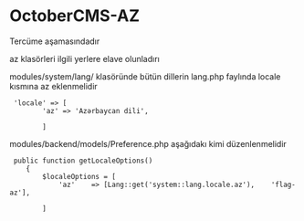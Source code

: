 # OctoberCMS-AZ

Tercüme aşamasındadır 

az klasörleri ilgili yerlere elave olunladırı

modules/system/lang/  klasöründe bütün dillerin lang.php faylında locale kısmına az eklenmelidir


```shell
 'locale' => [
        'az' => 'Azərbaycan dili',

        ]
```


  
modules/backend/models/Preference.php  aşağıdakı kimi düzenlenmelidir

```shell
 public function getLocaleOptions()
    {
        $localeOptions = [
            'az'    => [Lang::get('system::lang.locale.az'),    'flag-az'],

        ]
```